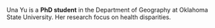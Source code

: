 Una Yu is a **PhD student** in the Department of Geography at Oklahoma State University. Her research focus on health disparities.
